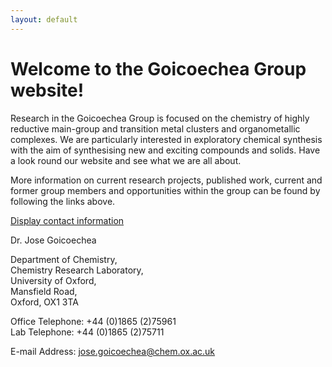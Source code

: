```yaml
---
layout: default
---
```


<div class="unit w-1-2">

# Welcome to the Goicoechea Group website!


Research in the Goicoechea Group is focused on the chemistry of highly reductive main-group and transition metal clusters and organometallic complexes.  We are particularly interested in exploratory chemical synthesis with the aim of synthesising new and exciting compounds and solids.  Have a look round our website and see what we are all about.

More information on current research projects, published work, current and former group members and opportunities within the group can be found by following the links above.

  
<a href="javascript:;" onclick="scrolltoggle('content_welcome_address');" title="Click here to show contact information">Display contact information</a>

<div id="content_welcome_address">
	
Dr. Jose Goicoechea  

Department of Chemistry,  
Chemistry Research Laboratory,  
University of Oxford,  
Mansfield Road,  
Oxford, OX1 3TA  

Office Telephone: +44 (0)1865 (2)75961  
Lab Telephone: +44 (0)1865 (2)75711

E-mail Address: <jose.goicoechea@chem.ox.ac.uk>

</div>
   
</div>

<div class="unit w-1-2">
<div id="content_welcome_image_area">
<div id="content_welcome_image_top">

</div>
<div id="content_welcome_image_bottom_left">
</div>
<div id="content_welcome_image_bottom_right">
</div>

</div>
</div>
